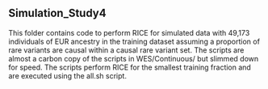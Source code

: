 ## Simulation_Study4

This folder contains code to perform RICE for simulated data with 49,173 individuals of EUR ancestry in the training dataset assuming a proportion of rare variants are causal within a causal rare variant set. The scripts are almost a carbon copy of the scripts in WES/Continuous/ but slimmed down for speed. The scripts perform RICE for the smallest training fraction and are executed using the all.sh script.
